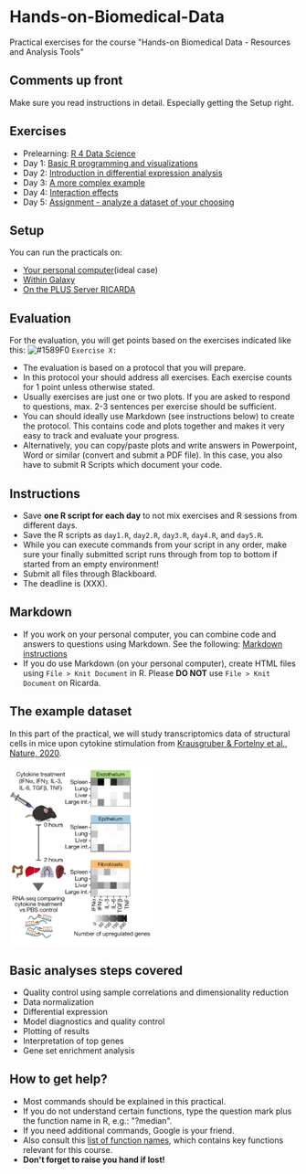 # Hands-on-Biomedical-Data
Practical exercises for the course "Hands-on Biomedical Data - Resources and Analysis Tools"

## Comments up front
Make sure you read instructions in detail. Especially getting the Setup right.

## Exercises
* Prelearning: [R 4 Data Science](day0_prelearning.md)
* Day 1: [Basic R programming and visualizations](day1.md)
* Day 2: [Introduction in differential expression analysis](day2.md)
* Day 3: [A more complex example](day3.md)
* Day 4: [Interaction effects](day4.md)
* Day 5: [Assignment - analyze a dataset of your choosing](day5.md)

## Setup
You can run the practicals on:
* [Your personal computer](setup_PersonalLaptops.md)(ideal case)
* [Within Galaxy](setup_GALAXY.md)
* [On the PLUS Server RICARDA](setup_RICARDA.md)

## Evaluation
For the evaluation, you will get points based on the exercises indicated like this:
![#1589F0](https://placehold.co/15x15/1589F0/1589F0.png) `Exercise X:`

* The evaluation is based on a protocol that you will prepare.
* In this protocol your should address all exercises. Each exercise counts for 1 point unless otherwise stated.
* Usually exercises are just one or two plots. If you are asked to respond to questions, max. 2-3 sentences per exercise should be sufficient.
* You can should ideally use Markdown (see instructions below) to create the protocol. This contains code and plots together and makes it very easy to track and evaluate your progress.
* Alternatively, you can copy/paste plots and write answers in Powerpoint, Word or similar (convert and submit a PDF file). In this case, you also have to submit R Scripts which document your code.

## Instructions
* Save **one R script for each day** to not mix exercises and R sessions from different days.
* Save the R scripts as `day1.R`, `day2.R`, `day3.R`, `day4.R`, and `day5.R`.
* While you can execute commands from your script in any order, make sure your finally submitted script runs through from top to bottom if started from an empty environment!
* Submit all files through Blackboard.
* The deadline is (XXX).

## Markdown
* If you work on your personal computer, you can combine code and answers to questions using Markdown. See the following: [Markdown instructions](markdown.md)
* If you do use Markdown (on your personal computer), create HTML files using `File > Knit Document` in R. Please **DO NOT** use `File > Knit Document` on Ricarda.


## The example dataset

In this part of the practical, we will study transcriptomics data of structural cells in mice upon cytokine stimulation from [Krausgruber & Fortelny et al., Nature, 2020](https://doi.org/10.1038/s41586-020-2424-4).
<br/>
<br/>
<img src="img/StructuralImmunity.png" width="50%">

## Basic analyses steps covered
* Quality control using sample correlations and dimensionality reduction
* Data normalization
* Differential expression
* Model diagnostics and quality control
* Plotting of results
* Interpretation of top genes
* Gene set enrichment analysis

## How to get help?
* Most commands should be explained in this practical.
* If you do not understand certain functions, type the question mark plus the function name in R, e.g.: "?median".
* If you need additional commands, Google is your friend. 
* Also consult this [list of function names](functions.md), which contains key functions relevant for this course.
* **Don't forget to raise you hand if lost!**
